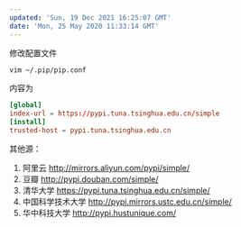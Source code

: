```yaml
---
updated: 'Sun, 19 Dec 2021 16:25:07 GMT'
date: 'Mon, 25 May 2020 11:33:14 GMT'
---
```


修改配置文件

```bash
vim ~/.pip/pip.conf
```

内容为

```conf
[global]
index-url = https://pypi.tuna.tsinghua.edu.cn/simple
[install]
trusted-host = pypi.tuna.tsinghua.edu.cn
```

其他源：

1.  阿里云 <http://mirrors.aliyun.com/pypi/simple/>
2.  豆瓣 <http://pypi.douban.com/simple/>
3.  清华大学 <https://pypi.tuna.tsinghua.edu.cn/simple/>
4.  中国科学技术大学 <http://pypi.mirrors.ustc.edu.cn/simple/>
5.  华中科技大学 <http://pypi.hustunique.com/>
